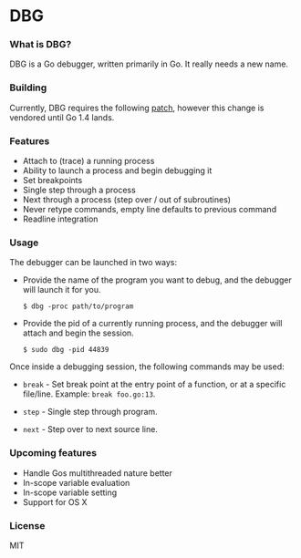 # DBG

### What is DBG?

DBG is a Go debugger, written primarily in Go. It really needs a new name.

### Building

Currently, DBG requires the following [patch](https://codereview.appspot.com/117280043/), however this change is vendored until Go 1.4 lands.

### Features

* Attach to (trace) a running process
* Ability to launch a process and begin debugging it
* Set breakpoints
* Single step through a process
* Next through a process (step over / out of subroutines)
* Never retype commands, empty line defaults to previous command
* Readline integration

### Usage

The debugger can be launched in two ways:

* Provide the name of the program you want to debug, and the debugger will launch it for you.
	
	```
	$ dbg -proc path/to/program
	```

* Provide the pid of a currently running process, and the debugger will attach and begin the session.

	```
	$ sudo dbg -pid 44839
	```

Once inside a debugging session, the following commands may be used:

* `break` - Set break point at the entry point of a function, or at a specific file/line. Example: `break foo.go:13`.

* `step` - Single step through program.

* `next` - Step over to next source line.

### Upcoming features

* Handle Gos multithreaded nature better
* In-scope variable evaluation
* In-scope variable setting
* Support for OS X

### License

MIT
